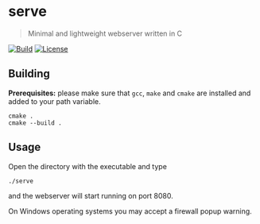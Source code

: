 # serve

> Minimal and lightweight webserver written in C

[![Build](https://api.travis-ci.org/ef4203/serve.svg?branch=master)](https://travis-ci.org/ef4203/serve/builds)
[![License](https://img.shields.io/github/license/ef4203/serve)](https://github.com/ef4203/serve/blob/master/LICENSE)

## Building

**Prerequisites:** please make sure that `gcc`, `make` and `cmake` are installed and added to your path variable.

```
cmake .
cmake --build .
```

## Usage

Open the directory with the executable and type

```
./serve
```

and the webserver will start running on port 8080.

On Windows operating systems you may accept a firewall popup warning.
